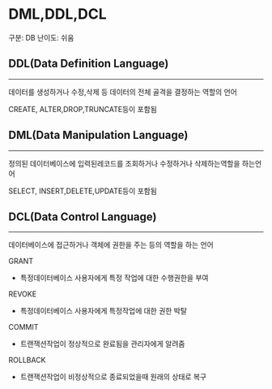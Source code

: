 # DML,DDL,DCL

구분: DB
난이도: 쉬움

## DDL(Data Definition Language)

---

데이터를 생성하거나 수정,삭제 등 데이터의 전체 골격을 결정하는 역할의 언어

CREATE, ALTER,DROP,TRUNCATE등이 포함됨

## DML(Data Manipulation Language)

---

정의된 데이터베이스에 입력된레코드를 조회하거나 수정하거나 삭제하는역할을 하는언어

SELECT, INSERT,DELETE,UPDATE등이 포함됨

## DCL(Data Control Language)

---

데이터베이스에 접근하거나 객체에 권한을 주는 등의 역할을 하는 언어

GRANT

- 특정데이터베이스 사용자에게 특정 작업에 대한 수행권한을 부여

REVOKE

- 특정데이터베이스 사용자에게 특정작업에 대한 권한 박탈

COMMIT

- 트랜잭션작업이 정상적으로 완료됨을 관리자에게 알려줌

ROLLBACK

- 트랜잭션작업이 비정상적으로 종료되었을때 원래의 상태로 복구